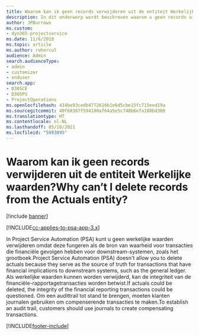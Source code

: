```yaml
---
title: Waarom kan ik geen records verwijderen uit de entiteit Werkelijke waarden?
description: In dit onderwerp wordt beschreven waarom u geen records uit de entiteit Werkelijke waarden kunt verwijderen.
author: JPBurrows
ms.custom:
- dyn365-projectservice
ms.date: 11/6/2018
ms.topic: article
ms.author: ruhercul
audience: Admin
search.audienceType:
- admin
- customizer
- enduser
search.app:
- D365CE
- D365PS
- ProjectOperations
ms.openlocfilehash: 434be93cedb4772616b1e6d5cbe15fc715eed19a
ms.sourcegitcommit: 40f68387f594180af64a5e5c748b6efa188bd300
ms.translationtype: HT
ms.contentlocale: nl-NL
ms.lasthandoff: 05/10/2021
ms.locfileid: "5993095"
---
```

# <a name="why-cant-i-delete-records-from-the-actuals-entity"></a><span data-ttu-id="05f5a-103">Waarom kan ik geen records verwijderen uit de entiteit Werkelijke waarden?</span><span class="sxs-lookup"><span data-stu-id="05f5a-103">Why can’t I delete records from the Actuals entity?</span></span>

[!include [banner](../includes/psa-now-project-operations.md)]

[!INCLUDE[cc-applies-to-psa-app-3.x](../includes/cc-applies-to-psa-app-3x.md)]

<span data-ttu-id="05f5a-104">In Project Service Automation (PSA) kunt u geen werkelijke waarden verwijderen omdat deze fungeren als de bron van waarheid voor transacties die financiële gevolgen hebben voor downstream-systemen, zoals het grootboek.</span><span class="sxs-lookup"><span data-stu-id="05f5a-104">Project Service Automation (PSA) doesn't allow you to delete actuals because they serve as the source of truth for transactions that have financial implications to downstream systems, such as the general ledger.</span></span> <span data-ttu-id="05f5a-105">Als werkelijke waarden kunnen worden verwijderd, kan de integriteit van de financiële-rapportagetransacties worden betwist.</span><span class="sxs-lookup"><span data-stu-id="05f5a-105">If actuals could be deleted, the integrity of the financial reporting transactions could be questioned.</span></span> <span data-ttu-id="05f5a-106">Om een audittrail tot stand te brengen, moeten klanten journalen gebruiken om compenserende transacties te maken.</span><span class="sxs-lookup"><span data-stu-id="05f5a-106">To establish an audit trail, customers should use journals to create compensating transactions.</span></span>



[!INCLUDE[footer-include](../includes/footer-banner.md)]